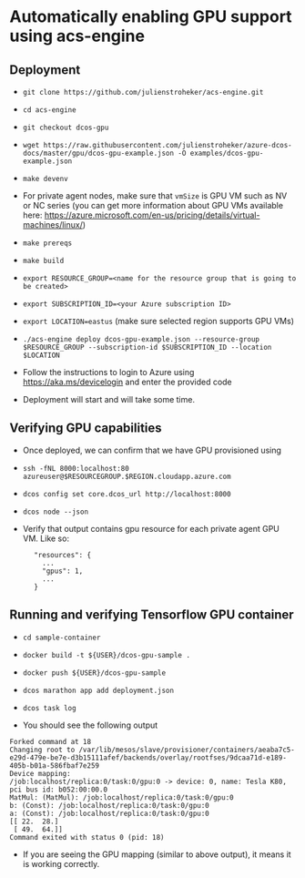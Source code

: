 # Automatically enabling GPU support using acs-engine

## Deployment

* `git clone https://github.com/julienstroheker/acs-engine.git`

* `cd acs-engine`

* `git checkout dcos-gpu`

* `wget https://raw.githubusercontent.com/julienstroheker/azure-dcos-docs/master/gpu/dcos-gpu-example.json -O examples/dcos-gpu-example.json`

* `make devenv`

* For private agent nodes, make sure that `vmSize` is GPU VM such as NV or NC series (you can get more information about GPU VMs available here: https://azure.microsoft.com/en-us/pricing/details/virtual-machines/linux/)

* `make prereqs`

* `make build`

* `export RESOURCE_GROUP=<name for the resource group that is going to be created>`

* `export SUBSCRIPTION_ID=<your Azure subscription ID>`

* `export LOCATION=eastus` (make sure selected region supports GPU VMs)

* `./acs-engine deploy dcos-gpu-example.json --resource-group $RESOURCE_GROUP --subscription-id $SUBSCRIPTION_ID --location $LOCATION`

* Follow the instructions to login to Azure using https://aka.ms/devicelogin and enter the provided code

* Deployment will start and will take some time.

## Verifying GPU capabilities

* Once deployed, we can confirm that we have GPU provisioned using

* `ssh -fNL 8000:localhost:80 azureuser@$RESOURCEGROUP.$REGION.cloudapp.azure.com`

* `dcos config set core.dcos_url http://localhost:8000`

* `dcos node --json`

* Verify that output contains gpu resource for each private agent GPU VM. Like so:

```
      "resources": {
        ...
        "gpus": 1,
        ...
      }
```

## Running and verifying Tensorflow GPU container

* `cd sample-container`

* `docker build -t ${USER}/dcos-gpu-sample .`

* `docker push ${USER}/dcos-gpu-sample`

* `dcos marathon app add deployment.json`

* `dcos task log`

* You should see the following output

```
Forked command at 18
Changing root to /var/lib/mesos/slave/provisioner/containers/aeaba7c5-e29d-479e-be7e-d3b15111afef/backends/overlay/rootfses/9dcaa71d-e189-405b-b01a-586fbaf7e259
Device mapping:
/job:localhost/replica:0/task:0/gpu:0 -> device: 0, name: Tesla K80, pci bus id: b052:00:00.0
MatMul: (MatMul): /job:localhost/replica:0/task:0/gpu:0
b: (Const): /job:localhost/replica:0/task:0/gpu:0
a: (Const): /job:localhost/replica:0/task:0/gpu:0
[[ 22.  28.]
 [ 49.  64.]]
Command exited with status 0 (pid: 18)
```

* If you are seeing the GPU mapping (similar to above output), it means it is working correctly.